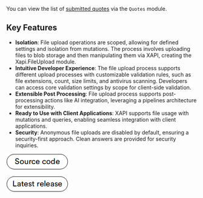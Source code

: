 
You can view the list of [submitted quotes](../../../../storefront/user-guide/shopping/submit-quotes) via the `Quotes` module.

## Key Features

* **Isolation**: File upload operations are scoped, allowing for defined settings and isolation from mutations. The process involves uploading files to blob storage and then manipulating them via XAPI, creating the Xapi.FileUpload module.
* **Intuitive Developer Experience**: The file upload process supports different upload processes with customizable validation rules, such as file extensions, count, size limits, and antivirus scanning. Developers can access core validation settings by scope for client-side validation.
* **Extensible Post Processing**: File upload process supports post-processing actions like AI integration, leveraging a pipelines architecture for extensibility.
* **Ready to Use with Client Applications**: XAPI supports file usage with mutations and queries, enabling seamless integration with client applications.
* **Security**: Anonymous file uploads are disabled by default, ensuring a security-first approach. Clean answers are provided for security inquiries.

[![Download module](media/source_code.png)](https://github.com/VirtoCommerce/vc-module-file-experience-api/releases)

[![Download module](media/latest_release.png)](https://github.com/VirtoCommerce/vc-module-file-experience-api/releases/latest)
